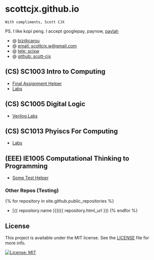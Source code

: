# scottcjx.github.io

`With compliments, Scott CJX`

PS. I like kopi peng. I accept googlepay, paynow, [paylah](./rsc/plspaylahme.jpg)

- @ [biz@carou](https://www.carousell.sg/p/programming-coding-help-consultation-1196819850/)
- @ [email: scottcjx.w@gmail.com](mailto:scottcjx.w@gmail.com)
- @ [tele: scjxw](https://t.me/scjxw)
- @ [github: scott-cjx](https://github.com/scott-cjx)

## (CS) SC1003 Intro to Computing 
- [Final Assignment Helper](./sc1003-final-assignment-helper)
- [Labs](https://github.com/scottcjx/sc1003)

## (CS) SC1005 Digital Logic
- [Verilog Labs](https://github.com/scottcjx/sc1005-verilog)

## (CS) SC1013 Phyiscs For Computing
- [Labs](https://github.com/scottcjx/sc1013-labs)

## (EEE) IE1005 Computational Thinking to Programming
- [Some Test Helper](./ie1005-helper)

### Other Repos (Testing)
{% for repository in site.github.public_repositories %}
- [{{ repository.name }}]({{ repository.html_url }})
{% endfor %}

## License
This project is available under the MIT license. See the [LICENSE](./LICENSE.md) file for more info.

[![License: MIT](https://img.shields.io/badge/License-MIT-yellow.svg)](https://opensource.org/licenses/MIT)
